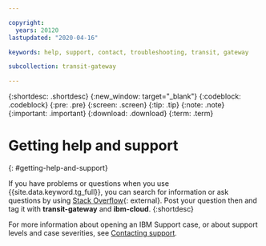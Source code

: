 ```yaml
---

copyright:
  years: 20120
lastupdated: "2020-04-16"

keywords: help, support, contact, troubleshooting, transit, gateway

subcollection: transit-gateway

---
```


{:shortdesc: .shortdesc}
{:new_window: target="_blank"}
{:codeblock: .codeblock}
{:pre: .pre}
{:screen: .screen}
{:tip: .tip}
{:note: .note}
{:important: .important}
{:download: .download}
{:term: .term}

# Getting help and support
{: #getting-help-and-support}

If you have problems or questions when you use {{site.data.keyword.tg_full}}, you can search for information or ask questions by using [Stack Overflow](https://stackoverflow.com/search?q=transit-gateway+ibm-cloud){: external}. Post your question then and tag it with **transit-gateway** and **ibm-cloud**.
{:shortdesc}

For more information about opening an IBM Support case, or about support levels and case severities, see [Contacting support](/docs/get-support?topic=get-support-using-avatar#using-avatar).
